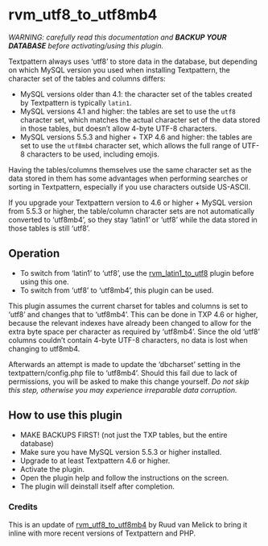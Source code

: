 # rvm_utf8_to_utf8mb4

_WARNING: carefully read this documentation and **BACKUP YOUR DATABASE** before activating/using this plugin._

Textpattern always uses ‘utf8’ to store data in the database, but depending on which MySQL version you used when installing Textpattern, the character set of the tables and columns differs:

- MySQL versions older than 4.1: the character set of the tables created by Textpattern is typically `latin1`.
- MySQL versions 4.1 and higher: the tables are set to use the `utf8` character set, which matches the actual character set of the data stored in those tables, but doesn’t allow 4-byte UTF-8 characters.
- MySQL versions 5.5.3 and higher + TXP 4.6 and higher: the tables are set to use the `utf8mb4` character set, which allows the full range of UTF-8 characters to be used, including emojis.

Having the tables/columns themselves use the same character set as the data stored in them has some advantages when performing searches or sorting in Textpattern, especially if you use characters outside US-ASCII.

If you upgrade your Textpattern version to 4.6 or higher + MySQL version from 5.5.3 or higher, the table/column character sets are not automatically converted to ‘utf8mb4’, so they stay ‘latin1’ or ‘utf8’ while the data stored in those tables is still ‘utf8’.

## Operation

- To switch from ‘latin1’ to ‘utf8’, use the [rvm_latin1_to_utf8](https://vanmelick.com/txp/) plugin before using this one.
- To switch from ‘utf8’ to ‘utf8mb4’, this plugin can be used.

This plugin assumes the current charset for tables and columns is set to ‘utf8’ and changes that to ‘utf8mb4’. This can be done in TXP 4.6 or higher, because the relevant indexes have already been changed to allow for the extra byte space per character as required by ‘utf8mb4’. Since the old ‘utf8’ columns couldn’t contain 4-byte UTF-8 characters, no data is lost when changing to utf8mb4.

Afterwards an attempt is made to update the ‘dbcharset’ setting in the textpattern/config.php file to ‘utf8mb4’. Should this fail due to lack of permissions, you will be asked to make this change yourself. _Do not skip this step, otherwise you may experience irreparable data corruption._

## How to use this plugin

- MAKE BACKUPS FIRST! (not just the TXP tables, but the entire database)
- Make sure you have MySQL version 5.5.3 or higher installed.
- Upgrade to at least Textpattern 4.6 or higher.
- Activate the plugin.
- Open the plugin help and follow the instructions on the screen.
- The plugin will deinstall itself after completion.

### Credits

This is an update of [rvm_utf8_to_utf8mb4](https://vanmelick.com/txp/) by Ruud van Melick to bring it inline with more recent versions of Textpattern and PHP.
